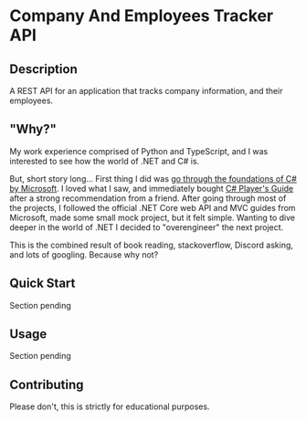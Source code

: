 # Company And Employees Tracker API

## Description
A REST API for an application that tracks company information, and their employees.

## "Why?"
My work experience comprised of Python and TypeScript, and I was interested to see how the world of .NET and C# is.

But, short story long...
First thing I did was [go through the foundations of C# by Microsoft](https://www.freecodecamp.org/learn/foundational-c-sharp-with-microsoft/). 
I loved what I saw, and immediately bought [C# Player's Guide](https://csharpplayersguide.com/) after a strong recommendation from a friend.
After going through most of the projects, I followed the official .NET Core web API and MVC guides from Microsoft, made some small mock project, but it felt simple.
Wanting to dive deeper in the world of .NET I decided to "overengineer" the next project. 

This is the combined result of book reading, stackoverflow, Discord asking, and lots of googling. Because why not?

## Quick Start
Section pending

## Usage
Section pending

## Contributing
Please don't, this is strictly for educational purposes.
